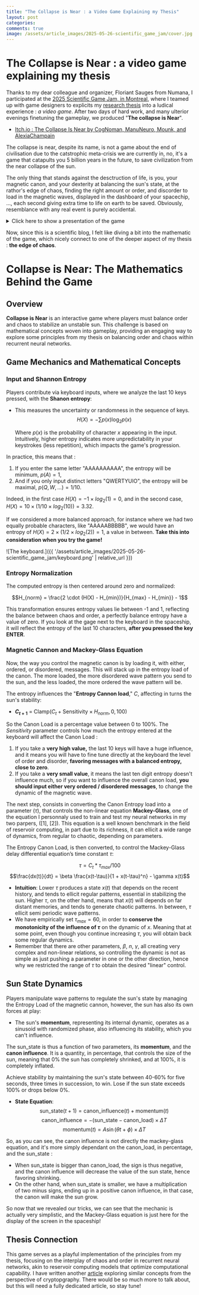 ```yaml
---
title: "The Collapse is Near : a Video Game Explaining my Thesis"
layout: post
categories: 
comments: true
image: /assets/article_images/2025-05-26-scientific_game_jam/cover.jpg
---
```


 # The Collapse is Near : a video game explaining my thesis

Thanks to my dear colleague and organizer, Floriant Sauges from Numana, I participated at the [2025 Scientific Game Jam, in Montreal](https://www.scientificgamejam.org/home/), where I teamed up with game designers to explicits my [research thesis](https://savoirs.usherbrooke.ca/handle/11143/22542) into a ludical experience : *a video game*. After two days of hard work, and many ulterior evenings finetuning the gameplay, we produced "**The collapse is Near**".

- [Itch.io : The Collapse Is Near by CogNoman, ManuNeuro, Mounk, and AlexiaChampain](https://cognoman.itch.io/the-collapse-is-near)

The collapse is near, despite its name, is not a game about the end of civilisation due to the catstrophic meta-crisis we are currently in, no, it's a game that catapults you 5 billion years in the future, to save civilization from the near collapse of the sun. 

The only thing that stands against the desctruction of life, is you, your magnetic canon, and your dexterity at balancing the sun's state, at the rathor's edge of chaos, finding the right amount or order, and discorder to load in the magnetic waves, displayed in the dashboard of your spacechip, ..., each second giving extra time to life on earth to be saved. Obviously, resemblance with any real event is purely accidental.

<details>
<summary>Click here to show a presentation of the game</summary>

<markdown>
 Your mission, should you choose to accept it, is nothing short of celestial heroism: stabilize our aging sun to prevent its cataclysmic transformation into either a black hole or supernova.
  
Fast forward 5 billion years, we find ourselves at the brink of solar collapse. Our mighty sun is erratic, oscillating wildly as it teeters on the edge of chaos. This instability threatens civilization itself. 

Fortunately, your spacecraft is armed with a formidable magnetic cannon capable of influencing the sun’s state. Through its power, you can regulate the sun's size. But tread carefully—there are moments when the sun's instability requires you to intensify your cannon's output to counteract its unpredictable expansions.

The cannon fires waves at the sun, the patterns of which are depicted on your right-hand display. These waves adhere to the non-linear Mackey-Glass equation, capable of producing everything from harmonious consistency to utter chaos, dictated by your input via a keyboard. 

The keyboard is your instrument of influence, transmitting directives to the cannon’s central command. The system quantifies the entropy of your messages—a measure of signal predictability. Consider "AAAAAAAAAA," with an entropy of zero due to its utter predictability. Contrast this with "ASDFGHJKLM," where each character is equally likely and entropy is maximized.

Entropy of your input directly influences the waveform: predictable key patterns yield regular waveforms, while chaotic patterns unlock chaos.

Victory rests in your hands: master the cannon's entropy by balancing order and chaos. This delicate equilibrium counters the semi-random momentum of the sun itself, governed by a sinusoidal cycle initiated at a random phase each game—ensuring no two experiences are identical.
 
For further cosmic inspiration, refer to [Emmanuel Calvet's thesis](https://savoirs.usherbrooke.ca/handle/11143/22542). His work in neural networks mirrors your task—balancing chaos and order to optimize information processing. This approach, known as reservoir computing, paves a promising path toward minimizing AI's energy and hardware demands.
</markdown>

</details>

Now, since this is a scientific blog, I felt like diving a bit into the mathematic of the game, which nicely connect to one of the deeper aspect of my thesis : **the edge of chaos**. 
# Collapse is Near: The Mathematics Behind the Game

## Overview

**Collapse is Near** is an interactive game where players must balance order and chaos to stabilize an unstable sun. This challenge is based on mathematical concepts woven into gameplay, providing an engaging way to explore some principles from my thesis on balancing order and chaos within recurrent neural networks.

## Game Mechanics and Mathematical Concepts

### Input and Shannon Entropy

Players contribute via keyboard inputs, where we analyze the last 10 keys pressed, with the **Shanon entropy**:

- This measures the uncertainty or randomness in the sequence of keys.
  $$H(X) = -\sum p(x) \log_2 p(x)$$
  
  Where $p(x)$ is the probability of character $x$ appearing in the input. Intuitively, higher entropy indicates more unpredictability in your keystrokes (less repetition), which impacts the game's progression.

In practice, this means that :
1. If you enter the same letter "AAAAAAAAAA", the entropy will be minimum, $p(A)=1$, 
2. And if you only input distinct letters "QWERTYUIO", the entropy will be maximal, $p({Q, W, ...})=1/10$. 

Indeed, in the first case $H(X)=- 1 \times log_2(1)=0$, and in the second case, $H(X)=10 \times (1/10 \times log_2(10))=3.32$.

If we considered a more balanced approach, for instance where we had two equally probable characters, like "AAAAABBBBB", we would have an entropy of $H(X)=2 \times (1/2 \times log_2(2))=1$, a value in between. **Take this into consideration when you try the game!**

![The keyboard.]({{ '/assets/article_images/2025-05-26-scientific_game_jam/keyboard.png' | relative_url }})


### Entropy Normalization

The computed entropy is then centered around zero and normalized:

$$H_{norm} = \frac{2 \cdot (H(X) - H_{min})}{H_{max} - H_{min}} - 1$$

This transformation ensures entropy values lie between -1 and 1, reflecting the balance between chaos and order, a perfectly balance entropy have a value of zero. If you look at the gage next to the keyboard in the spaceship, it will reflect the entropy of the last 10 characters, **after you pressed the key ENTER**. 

### Magnetic Cannon and Mackey-Glass Equation

Now, the way you control the magnetic canon is by loading it, with either, ordered, or disordered, messages. This will stack up in the entropy load of the canon. The more loaded, the more disordered wave pattern you send to the sun, and the less loaded, the more ordered the wave pattern will be.

The entropy influences the "**Entropy Cannon load**," $C$, affecting in turns the sun's stability:

- **$C_{t+1}$** = $\text{Clamp}(C_{t} + \text{Sensitivity} \times H_{norm}, 0, 100)$

So the Canon Load is a percentage value between 0 to 100%. The $Sensitivity$ parameter controls how much the entropy entered at the keyboard will affect the Canon Load : 
1. If you take a **very high value,** the last 10 keys will have a huge influence, and it means you will have to fine tune directly at the keyboard the level of order and disorder, **favoring messages with a balanced entropy, close to zero**.
2. If you take a **very small value**, it means the last ten digit entropy doesn't influence much, so if you want to influence the overall canon load, **you should input either very ordered / disordered messages**, to change the dynamic of the magnetic wave.

The next step, consists in converting the Canon Entropy load into a parameter ($\tau$), that controls the non-linear equation **Mackey-Glass**, one of the equation I personnaly used to train and test my neural networks in my two parpers, ([1], [2]). This equation is a well known benchmark in the field of reservoir computing, in part due to its richness, it can ellicit a wide range of dynamics, from regular to chaotic, depending on parameters. 
  
  The Entropy Canon Load, is then converted, to control the Mackey-Glass delay differential equation’s time constant $\tau$:

$$\tau=C_t * \tau_{max} / 100$$
$$\frac{dx(t)}{dt} = \beta \frac{x(t-\tau)}{1 + x(t-\tau)^n} - \gamma x(t)$$
  
  - **Intuition**: Lower $\tau$ produces a state $x(t)$ that depends on the recent history, and tends to ellicit regular patterns, essential in stabilizing the sun. Higher $\tau$, on the other hand, means that $x(t)$ will depends on far distant memories, and tends to generate chaotic patterns. In between, $\tau$ ellicit semi periodic wave patterns. 
  - We have empirically set $\tau_{max}=60$, in order to **conserve the monotonicity of the influence of $\tau$** on the dynamic of $x$. Meaning that at some point, even though you continue increasing $\tau$, you will obtain back some regular dynamics. 
  - Remember that there are other parameters, $\beta$, $n$, $\gamma$, all creating very complex and non-linear relations, so controlling the dynamic is not as simple as just pushing a parameter in one or the other direction, hence why we restricted the range of $\tau$ to obtain the desired "linear" control. 

## Sun State Dynamics

Players manipulate wave patterns to regulate the sun's state by managing the Entropy Load of the magnetic cannon, however, the sun has also its own forces at play:

- The sun's **momentum**, representing its internal dynamic, operates as a sinusoid with randomized phase, also influencing its stability, which you can't influence.

The $\text{sun\_state}$ is thus a function of two parameters, its **momentum**, and the **canon influence**. It is a quantity, in percentage, that controls the size of the sun, meaning that 0% the sun has completely shrinked, and at 100%, it is completely inflated.

Achieve stability by maintaining the sun's state between 40-60% for five seconds, three times in succession, to win. Lose if the sun state exceeds 100% or drops below 0%.

- **State Equation**:
  $$\text{sun\_state}(t+1) = \text{canon\_influence}(t) + \text{momentum}(t)$$
  $$\text{canon\_influence} = -(\text{sun\_state} - \text{canon\_load}) \times \Delta T$$
  $$\text{momentum}(t) =A\sin(\theta t + \phi) \times \Delta T$$

So, as you can see, the canon influence is not directly the mackey-glass equation, and it's more simply dependant on the $\text{canon\_load}$, in percentage, and the $\text{sun\_state}$ :
- When $\text{sun\_state}$ is bigger than $\text{canon\_load}$, the sign is thus negative, and the canon influence will decrease the value of the sun state, hence favoring shrinking. 
- On the other hand, when $\text{sun\_state}$ is smaller, we have a multiplication of two minus signs, ending up in a positive canon influence, in that case, the canon will make the sun grow. 

So now that we revealed our tricks, we can see that the mechanic is actually very simplistic, and the Mackey-Glass equation is just here for the display of the screen in the spaceship!

## Thesis Connection

This game serves as a playful implementation of the principles from my thesis, focusing on the interplay of chaos and order in recurrent neural networks, akin to reservoir computing models that optimize computational capability. I have written another [article](https://manuneuro.github.io/EmmanuelCalvet//quantum,/crypto/2024/04/01/whiepaper-p3.html) exploring similar concepts from the perspective of cryptopgraphy. There would be so much more to talk about, but this will need a fully dedicated article, so stay tune!


